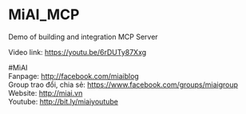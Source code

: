 # MiAI_MCP
Demo of building and integration MCP Server

Video link:  https://youtu.be/6rDUTy87Xxg

#MìAI <br>
Fanpage: http://facebook.com/miaiblog<br>
Group trao đổi, chia sẻ: https://www.facebook.com/groups/miaigroup<br>
Website: http://miai.vn<br>
Youtube: http://bit.ly/miaiyoutube<br> 
